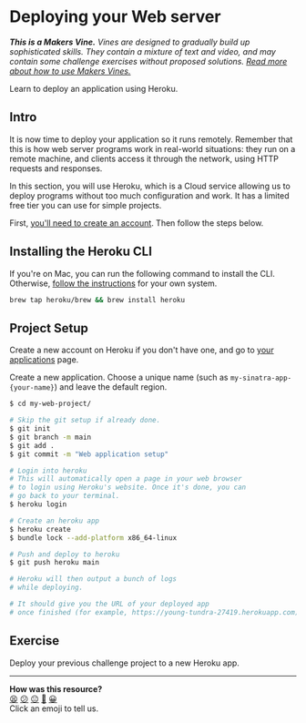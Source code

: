 # Deploying your Web server

_**This is a Makers Vine.** Vines are designed to gradually build up sophisticated skills. They contain a mixture of text and video, and may contain some challenge exercises without proposed solutions. [Read more about how to use Makers
Vines.](https://github.com/makersacademy/course/blob/main/labels/vines.md)_

Learn to deploy an application using Heroku.

## Intro

It is now time to deploy your application so it runs remotely. Remember that this is how web server programs work in real-world situations: they run on a remote machine, and clients access it through the network, using HTTP requests and responses.

In this section, you will use Heroku, which is a Cloud service allowing us to deploy programs without too much configuration and work. It has a limited free tier you can use for simple projects.

First, [you'll need to create an account](https://signup.heroku.com/login). Then follow the steps below.

## Installing the Heroku CLI

If you're on Mac, you can run the following command to install the CLI. Otherwise, [follow the instructions](https://devcenter.heroku.com/articles/heroku-cli) for your own system.

```bash
brew tap heroku/brew && brew install heroku
```

## Project Setup

Create a new account on Heroku if you don't have one, and go to [your applications](https://dashboard.heroku.com/apps) page.

Create a new application. Choose a unique name (such as `my-sinatra-app-{your-name}`) and leave the default region.

```bash
$ cd my-web-project/

# Skip the git setup if already done.
$ git init
$ git branch -m main
$ git add .
$ git commit -m "Web application setup"

# Login into heroku
# This will automatically open a page in your web browser
# to login using Heroku's website. Once it's done, you can 
# go back to your terminal.
$ heroku login

# Create an heroku app
$ heroku create
$ bundle lock --add-platform x86_64-linux

# Push and deploy to heroku
$ git push heroku main

# Heroku will then output a bunch of logs 
# while deploying.

# It should give you the URL of your deployed app
# once finished (for example, https://young-tundra-27419.herokuapp.com)
```

## Exercise

Deploy your previous challenge project to a new Heroku app.

<!-- BEGIN GENERATED SECTION DO NOT EDIT -->

---

**How was this resource?**  
[😫](https://airtable.com/shrUJ3t7KLMqVRFKR?prefill_Repository=makersacademy/web-applications&prefill_File=html_bites/05_deploying.md&prefill_Sentiment=😫) [😕](https://airtable.com/shrUJ3t7KLMqVRFKR?prefill_Repository=makersacademy/web-applications&prefill_File=html_bites/05_deploying.md&prefill_Sentiment=😕) [😐](https://airtable.com/shrUJ3t7KLMqVRFKR?prefill_Repository=makersacademy/web-applications&prefill_File=html_bites/05_deploying.md&prefill_Sentiment=😐) [🙂](https://airtable.com/shrUJ3t7KLMqVRFKR?prefill_Repository=makersacademy/web-applications&prefill_File=html_bites/05_deploying.md&prefill_Sentiment=🙂) [😀](https://airtable.com/shrUJ3t7KLMqVRFKR?prefill_Repository=makersacademy/web-applications&prefill_File=html_bites/05_deploying.md&prefill_Sentiment=😀)  
Click an emoji to tell us.

<!-- END GENERATED SECTION DO NOT EDIT -->
